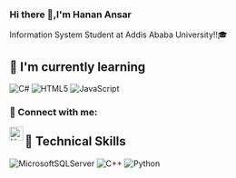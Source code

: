 ### Hi there 👋,I'm Hanan Ansar
Information System Student at Addis Ababa University!!🎓

## 🌱 I'm currently learning

![C#](https://img.shields.io/badge/c%23-%23239120.svg?style=for-the-badge&logo=c-sharp&logoColor=white)
![HTML5](https://img.shields.io/badge/html5-%23E34F26.svg?style=for-the-badge&logo=html5&logoColor=white)
![JavaScript](https://img.shields.io/badge/javascript-%23323330.svg?style=for-the-badge&logo=javascript&logoColor=%23F7DF1E)

### 🤝 Connect with me:

<a href="https://www.instagram.com/nihaesmael?r=nametag">
    <img align="left" alt="Hanan | Instagram" width="24px" src="https://www.vectorlogo.zone/logos/instagram/instagram-icon.svg" />
  </a>


## 💼 Technical Skills

![MicrosoftSQLServer](https://img.shields.io/badge/Microsoft%20SQL%20Server-CC2927?style=for-the-badge&logo=microsoft%20sql%20server&logoColor=white)
![C++](https://img.shields.io/badge/c++-%2300599C.svg?style=for-the-badge&logo=c%2B%2B&logoColor=white)
![Python](https://img.shields.io/badge/python-3670A0?style=for-the-badge&logo=python&logoColor=ffdd54)


